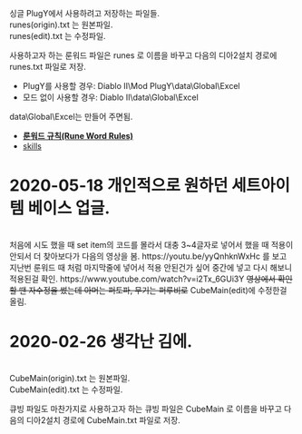 싱글 PlugY에서 사용하려고 저장하는 파일들.<br>
runes(origin).txt 는 원본파일.<br>
runes(edit).txt 는 수정파일.<br>

사용하고자 하는 룬워드 파일은 runes 로 이름을 바꾸고 다음의 디아2설치 경로에 runes.txt 파일로 저장.
<ul>
<li>PlugY를 사용할 경우: Diablo II\Mod PlugY\data\Global\Excel</li>
<li>모드 없이 사용할 경우: Diablo II\data\Global\Excel</li>
</ul>

data\Global\Excel는 만들어 주면됨.

<ul>
  <li><a href="http://classic.battle.net/diablo2exp/items/runewords.shtml"><strong>룬워드 규칙(Rune Word Rules)</strong></a></li>
  <li><a href="https://github.com/fabd/diablo2/blob/master/code/d2_113_data/Skills.txt">skills</a></li>
</ul>

<h1>2020-05-18 개인적으로 원하던 세트아이템 베이스 업글.</h1><br>
처음에 시도 했을 때 set item의 코드를 몰라서 대충 3~4글자로 넣어서 했을 때 적용이 안되서 더 찾아보다가 다음의 영상을 봄.
https://youtu.be/yyQnhknWxHc 를 보고 지난번 룬워드 때 처럼 마지막줄에 넣어서 적용 안된건가 싶어 중간에 넣고 다시 해보니 적용된걸 확인.
https://www.youtube.com/watch?v=i2Tx_6GUi3Y <s>영상에서 확인 할 땐 자수정을 썼는데 아머는 퍼토파, 무기는 퍼루비로</s> CubeMain(edit)에 수정한걸 올림.

<h1>2020-02-26 생각난 김에.</h1><br>
CubeMain(origin).txt 는 원본파일.<br>
CubeMain(edit).txt 는 수정파일.<br>

큐빙 파일도 마찬가지로
사용하고자 하는 큐빙 파일은 CubeMain 로 이름을 바꾸고 다음의 디아2설치 경로에 CubeMain.txt 파일로 저장.


